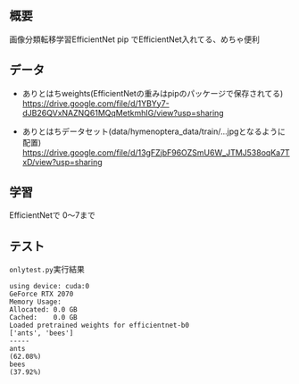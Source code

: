 ## 概要
画像分類転移学習EfficientNet
pip でEfficientNet入れてる、めちゃ便利

## データ
- ありとはちweights(EfficientNetの重みはpipのパッケージで保存されてる)
https://drive.google.com/file/d/1YBYy7-dJB26QVxNAZNQ61MQqMetkmhIG/view?usp=sharing

- ありとはちデータセット(data/hymenoptera_data/train/...jpgとなるように配置)
https://drive.google.com/file/d/13gFZjbF96OZSmU6W_JTMJ538oqKa7TxD/view?usp=sharing
## 学習
EfficientNetで
0～7まで

## テスト
`onlytest.py`実行結果

```
using device: cuda:0
GeForce RTX 2070
Memory Usage:
Allocated: 0.0 GB
Cached:    0.0 GB
Loaded pretrained weights for efficientnet-b0
['ants', 'bees']
-----
ants                                                                        (62.08%)
bees                                                                        (37.92%)
```